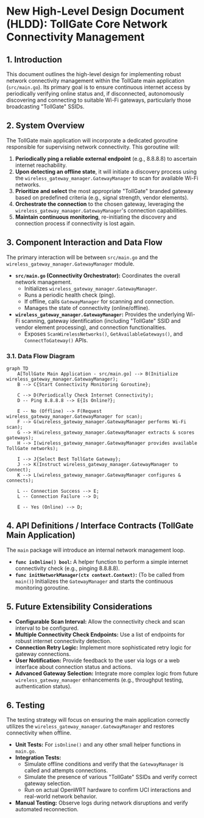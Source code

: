 # New High-Level Design Document (HLDD): TollGate Core Network Connectivity Management

## 1. Introduction

This document outlines the high-level design for implementing robust network connectivity management within the TollGate main application (`src/main.go`). Its primary goal is to ensure continuous internet access by periodically verifying online status and, if disconnected, autonomously discovering and connecting to suitable Wi-Fi gateways, particularly those broadcasting "TollGate" SSIDs.

## 2. System Overview

The TollGate main application will incorporate a dedicated goroutine responsible for supervising network connectivity. This goroutine will:
1.  **Periodically ping a reliable external endpoint** (e.g., 8.8.8.8) to ascertain internet reachability.
2.  **Upon detecting an offline state**, it will initiate a discovery process using the `wireless_gateway_manager.GatewayManager` to scan for available Wi-Fi networks.
3.  **Prioritize and select** the most appropriate "TollGate" branded gateway based on predefined criteria (e.g., signal strength, vendor elements).
4.  **Orchestrate the connection** to the chosen gateway, leveraging the `wireless_gateway_manager.GatewayManager`'s connection capabilities.
5.  **Maintain continuous monitoring**, re-initiating the discovery and connection process if connectivity is lost again.

## 3. Component Interaction and Data Flow

The primary interaction will be between `src/main.go` and the `wireless_gateway_manager.GatewayManager` module.

*   **`src/main.go` (Connectivity Orchestrator):** Coordinates the overall network management.
    *   Initializes `wireless_gateway_manager.GatewayManager`.
    *   Runs a periodic health check (ping).
    *   If offline, calls `GatewayManager` for scanning and connection.
    *   Manages the state of connectivity (online/offline).
*   **`wireless_gateway_manager.GatewayManager`:** Provides the underlying Wi-Fi scanning, gateway identification (including "TollGate" SSID and vendor element processing), and connection functionalities.
    *   Exposes `ScanWirelessNetworks()`, `GetAvailableGateways()`, and `ConnectToGateway()` APIs.

### 3.1. Data Flow Diagram

```mermaid
graph TD
    A[TollGate Main Application - src/main.go] --> B(Initialize wireless_gateway_manager.GatewayManager);
    B --> C{Start Connectivity Monitoring Goroutine};

    C --> D(Periodically Check Internet Connectivity);
    D -- Ping 8.8.8.8 --> E{Is Online?};

    E -- No (Offline) --> F(Request wireless_gateway_manager.GatewayManager for scan);
    F --> G(wireless_gateway_manager.GatewayManager performs Wi-Fi scan);
    G --> H(wireless_gateway_manager.GatewayManager extracts & scores gateways);
    H --> I(wireless_gateway_manager.GatewayManager provides available TollGate networks);

    I --> J{Select Best TollGate Gateway};
    J --> K(Instruct wireless_gateway_manager.GatewayManager to Connect);
    K --> L(wireless_gateway_manager.GatewayManager configures & connects);

    L -- Connection Success --> E;
    L -- Connection Failure --> D;

    E -- Yes (Online) --> D;
```

## 4. API Definitions / Interface Contracts (TollGate Main Application)

The `main` package will introduce an internal network management loop.

*   **`func isOnline() bool`:** A helper function to perform a simple internet connectivity check (e.g., pinging 8.8.8.8).
*   **`func initNetworkManager(ctx context.Context)`:** (To be called from `main()`) Initializes the `GatewayManager` and starts the continuous monitoring goroutine.

## 5. Future Extensibility Considerations

*   **Configurable Scan Interval:** Allow the connectivity check and scan interval to be configured.
*   **Multiple Connectivity Check Endpoints:** Use a list of endpoints for robust internet connectivity detection.
*   **Connection Retry Logic:** Implement more sophisticated retry logic for gateway connections.
*   **User Notification:** Provide feedback to the user via logs or a web interface about connection status and actions.
*   **Advanced Gateway Selection:** Integrate more complex logic from future `wireless_gateway_manager` enhancements (e.g., throughput testing, authentication status).

## 6. Testing

The testing strategy will focus on ensuring the main application correctly utilizes the `wireless_gateway_manager.GatewayManager` and restores connectivity when offline.

*   **Unit Tests:** For `isOnline()` and any other small helper functions in `main.go`.
*   **Integration Tests:**
    *   Simulate offline conditions and verify that the `GatewayManager` is called and attempts connections.
    *   Simulate the presence of various "TollGate" SSIDs and verify correct gateway selection.
    *   Run on actual OpenWRT hardware to confirm UCI interactions and real-world network behavior.
*   **Manual Testing:** Observe logs during network disruptions and verify automated reconnection.